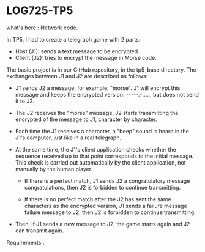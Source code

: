 # LOG725-TP5
what's here : Network code.

In TP5, I had to create a telegraph game with 2 parts:
 -  Host (J1): sends a text message to be encrypted.
 -  Client (J2): tries to encrypt the message in Morse code.

The basic project is in our GitHub repository, in the tp5_base directory. The exchanges between J1 and J2 are described as follows:

- J1 sends J2 a message, for example, "morse". J1 will encrypt this
message and keeps the encrypted version: -----.-....., but does not send it to J2.
-  The J2 receives the "morse" message. J2 starts transmitting the encrypted
of the message to J1, character by character.
-  Each time the J1 receives a character, a "beep" sound is heard in the
J1's computer, just like in a real telegraph.
-  At the same time, the J1's client application checks whether the sequence received up to that point
corresponds to the initial message. This check is carried out automatically
by the client application, not manually by the human player.

    - If there is a perfect match, J1 sends J2 a congratulatory message
congratulations, then J2 is forbidden to continue transmitting.

    - If there is no perfect match after the J2 has sent the same
characters as the encrypted version, J1 sends a failure message
failure message to J2, then J2 is forbidden to continue transmitting.

-  Then, if J1 sends a new message to J2, the game starts again and J2 can transmit again.

Requirements : 
